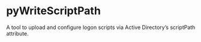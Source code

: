 # pyWriteScriptPath
A tool to upload and configure logon scripts via Active Directory’s scriptPath attribute.
